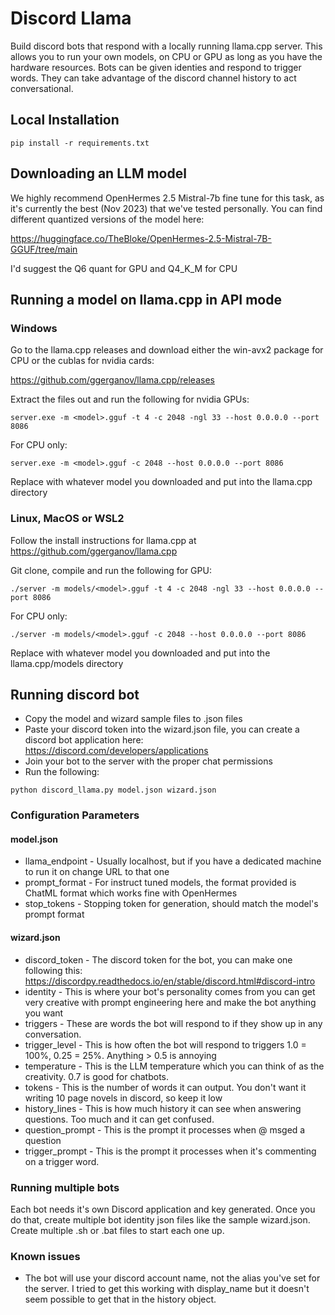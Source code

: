 # Discord Llama

Build discord bots that respond with a locally running llama.cpp server.  This allows you to run your own models, on CPU or GPU
as long as you have the hardware resources. Bots can be given identies and respond to trigger words.  They can take advantage
of the discord channel history to act conversational.

## Local Installation

```
pip install -r requirements.txt
```

## Downloading an LLM model

We highly recommend OpenHermes 2.5 Mistral-7b fine tune for this task, as it's currently the best (Nov 2023) that
we've tested personally.  You can find different quantized versions of the model here:

https://huggingface.co/TheBloke/OpenHermes-2.5-Mistral-7B-GGUF/tree/main

I'd suggest the Q6 quant for GPU and Q4_K_M for CPU

## Running a model on llama.cpp in API mode

### Windows

Go to the llama.cpp releases and download either the win-avx2 package for CPU or the cublas for nvidia cards:

https://github.com/ggerganov/llama.cpp/releases

Extract the files out and run the following for nvidia GPUs:
```
server.exe -m <model>.gguf -t 4 -c 2048 -ngl 33 --host 0.0.0.0 --port 8086
```

For CPU only:
```
server.exe -m <model>.gguf -c 2048 --host 0.0.0.0 --port 8086
```

Replace <model> with whatever model you downloaded and put into the llama.cpp directory

### Linux, MacOS or WSL2
 
Follow the install instructions for llama.cpp at https://github.com/ggerganov/llama.cpp

Git clone, compile and run the following for GPU:
```
./server -m models/<model>.gguf -t 4 -c 2048 -ngl 33 --host 0.0.0.0 --port 8086
```

For CPU only:
```
./server -m models/<model>.gguf -c 2048 --host 0.0.0.0 --port 8086
```

Replace <model> with whatever model you downloaded and put into the llama.cpp/models directory

## Running discord bot

* Copy the model and wizard sample files to .json files
* Paste your discord token into the wizard.json file, you can create a discord bot application here: https://discord.com/developers/applications
* Join your bot to the server with the proper chat permissions
* Run the following:

```
python discord_llama.py model.json wizard.json
```

### Configuration Parameters

#### model.json
* llama_endpoint - Usually localhost, but if you have a dedicated machine to run it on change URL to that one
* prompt_format - For instruct tuned models, the format provided is ChatML format which works fine with OpenHermes
* stop_tokens - Stopping token for generation, should match the model's prompt format

#### wizard.json
* discord_token - The discord token for the bot, you can make one following this:  https://discordpy.readthedocs.io/en/stable/discord.html#discord-intro
* identity - This is where your bot's personality comes from you can get very creative with prompt engineering here and make the bot anything you want
* triggers - These are words the bot will respond to if they show up in any conversation.
* trigger_level - This is how often the bot will respond to triggers 1.0 = 100%, 0.25 = 25%.  Anything > 0.5 is annoying
* temperature - This is the LLM temperature which you can think of as the creativity.  0.7 is good for chatbots.
* tokens - This is the number of words it can output.  You don't want it writing 10 page novels in discord, so keep it low
* history_lines - This is how much history it can see when answering questions.  Too much and it can get confused.
* question_prompt - This is the prompt it processes when @ msged a question
* trigger_prompt - This is the prompt it processes when it's commenting on a trigger word.


### Running multiple bots

Each bot needs it's own Discord application and key generated.  Once you do that, create multiple bot identity json files like the 
sample wizard.json.  Create multiple .sh or .bat files to start each one up.

### Known issues

* The bot will use your discord account name, not the alias you've set for the server.  I tried to get this working with display_name but it doesn't seem possible to get that in the history object.